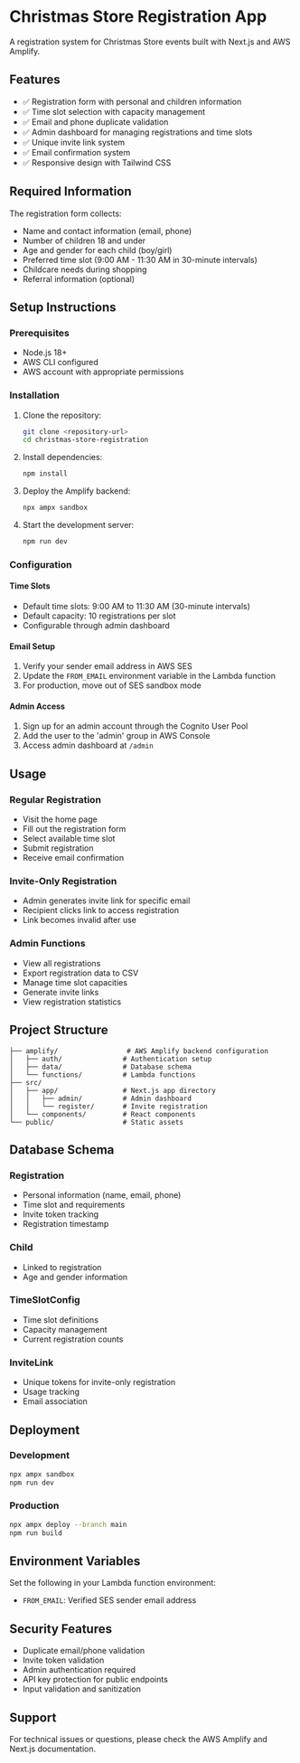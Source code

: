 # Christmas Store Registration App

A registration system for Christmas Store events built with Next.js and AWS Amplify.

## Features

- ✅ Registration form with personal and children information
- ✅ Time slot selection with capacity management  
- ✅ Email and phone duplicate validation
- ✅ Admin dashboard for managing registrations and time slots
- ✅ Unique invite link system
- ✅ Email confirmation system
- ✅ Responsive design with Tailwind CSS

## Required Information

The registration form collects:
- Name and contact information (email, phone)
- Number of children 18 and under
- Age and gender for each child (boy/girl)
- Preferred time slot (9:00 AM - 11:30 AM in 30-minute intervals)
- Childcare needs during shopping
- Referral information (optional)

## Setup Instructions

### Prerequisites

- Node.js 18+ 
- AWS CLI configured
- AWS account with appropriate permissions

### Installation

1. Clone the repository:
   ```bash
   git clone <repository-url>
   cd christmas-store-registration
   ```

2. Install dependencies:
   ```bash
   npm install
   ```

3. Deploy the Amplify backend:
   ```bash
   npx ampx sandbox
   ```

4. Start the development server:
   ```bash
   npm run dev
   ```

### Configuration

#### Time Slots
- Default time slots: 9:00 AM to 11:30 AM (30-minute intervals)
- Default capacity: 10 registrations per slot
- Configurable through admin dashboard

#### Email Setup
1. Verify your sender email address in AWS SES
2. Update the `FROM_EMAIL` environment variable in the Lambda function
3. For production, move out of SES sandbox mode

#### Admin Access
1. Sign up for an admin account through the Cognito User Pool
2. Add the user to the 'admin' group in AWS Console
3. Access admin dashboard at `/admin`

## Usage

### Regular Registration
- Visit the home page
- Fill out the registration form
- Select available time slot
- Submit registration
- Receive email confirmation

### Invite-Only Registration
- Admin generates invite link for specific email
- Recipient clicks link to access registration
- Link becomes invalid after use

### Admin Functions
- View all registrations
- Export registration data to CSV
- Manage time slot capacities
- Generate invite links
- View registration statistics

## Project Structure

```
├── amplify/                 # AWS Amplify backend configuration
│   ├── auth/               # Authentication setup
│   ├── data/               # Database schema
│   └── functions/          # Lambda functions
├── src/
│   ├── app/                # Next.js app directory
│   │   ├── admin/          # Admin dashboard
│   │   └── register/       # Invite registration
│   └── components/         # React components
└── public/                 # Static assets
```

## Database Schema

### Registration
- Personal information (name, email, phone)
- Time slot and requirements
- Invite token tracking
- Registration timestamp

### Child
- Linked to registration
- Age and gender information

### TimeSlotConfig
- Time slot definitions
- Capacity management
- Current registration counts

### InviteLink
- Unique tokens for invite-only registration
- Usage tracking
- Email association

## Deployment

### Development
```bash
npx ampx sandbox
npm run dev
```

### Production
```bash
npx ampx deploy --branch main
npm run build
```

## Environment Variables

Set the following in your Lambda function environment:
- `FROM_EMAIL`: Verified SES sender email address

## Security Features

- Duplicate email/phone validation
- Invite token validation
- Admin authentication required
- API key protection for public endpoints
- Input validation and sanitization

## Support

For technical issues or questions, please check the AWS Amplify and Next.js documentation.

